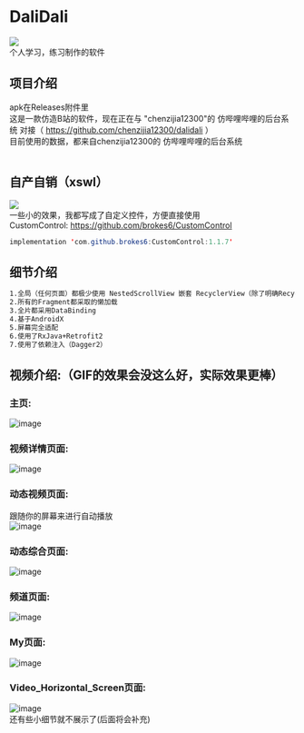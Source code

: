 # DaliDali<br>
[![](https://img.shields.io/badge/个人博客-Android笔记-green.svg)](https://brokes6.github.io)<br>
个人学习，练习制作的软件
## 项目介绍<br>
apk在Releases附件里<br>
这是一款仿造B站的软件，现在正在与 "chenzijia12300"的 仿哔哩哔哩的后台系统 对接（ https://github.com/chenzijia12300/dalidali ） <br>
目前使用的数据，都来自chenzijia12300的 仿哔哩哔哩的后台系统 <br>
<br>
## 自产自销（xswl）<br>
[![](https://jitpack.io/v/brokes6/CustomControl.svg)](https://jitpack.io/#brokes6/CustomControl)<br>
一些小的效果，我都写成了自定义控件，方便直接使用<br>
CustomControl: https://github.com/brokes6/CustomControl<br>
```Java
implementation 'com.github.brokes6:CustomControl:1.1.7'
```
## 细节介绍<br>
```HTML
1.全局（任何页面）都极少使用 NestedScrollView 嵌套 RecyclerView（除了明确RecyclerView子类个数较少）
2.所有的Fragment都采取的懒加载
3.全片都采用DataBinding
4.基于AndroidX
5.屏幕完全适配
6.使用了RxJava+Retrofit2
7.使用了依赖注入（Dagger2）
```

## 视频介绍:（GIF的效果会没这么好，实际效果更棒）<br>
### 主页:<br>
![image](https://github.com/brokes6/DaliDali/blob/master/app/src/showresources/home.gif)<br>
### 视频详情页面:<br>
![image](https://github.com/brokes6/DaliDali/blob/master/app/src/showresources/videoPage.gif)<br>
### 动态视频页面:<br>
跟随你的屏幕来进行自动播放<br>
![image](https://github.com/brokes6/DaliDali/blob/master/app/src/showresources/dynanmic_videoPage.gif)<br>
### 动态综合页面:<br>
![image](https://github.com/brokes6/DaliDali/blob/master/app/src/showresources/dynanmic_SynthPage.gif)<br>
### 频道页面:<br>
![image](https://github.com/brokes6/DaliDali/blob/master/app/src/showresources/channelPage.gif)<br>
### My页面:<br>
![image](https://github.com/brokes6/DaliDali/blob/master/app/src/showresources/mypage.gif)<br>
### Video_Horizontal_Screen页面:<br>
![image](https://github.com/brokes6/DaliDali/blob/master/app/src/showresources/video_horizontal.gif)<br>
还有些小细节就不展示了(后面将会补充)<br>
